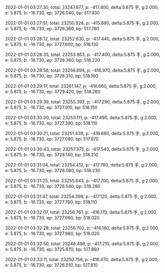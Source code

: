 2022-01-01 03:27:30, total: 23247.977, p: -417.400, delta:5.875 手, g:2.000, e: 5.875, b: -16.730, ep: 3726.040, bp: 517.930

2022-01-01 03:27:51, total: 23250.924, p: -415.880, delta:5.875 手, g:2.000, e: 5.875, b: -16.730, ep: 3726.360, bp: 517.780

2022-01-01 03:28:12, total: 23252.630, p: -417.440, delta:5.875 手, g:2.000, e: 5.875, b: -16.730, ep: 3727.600, bp: 518.130

2022-01-01 03:28:35, total: 23253.863, p: -417.400, delta:5.875 手, g:2.000, e: 5.875, b: -16.730, ep: 3728.360, bp: 518.220

2022-01-01 03:28:56, total: 23256.694, p: -416.970, delta:5.875 手, g:2.000, e: 5.875, b: -16.730, ep: 3728.310, bp: 518.160

2022-01-01 03:29:17, total: 23261.147, p: -416.660, delta:5.875 手, g:2.000, e: 5.875, b: -16.730, ep: 3729.420, bp: 518.260

2022-01-01 03:29:39, total: 23255.393, p: -417.290, delta:5.875 手, g:2.000, e: 5.875, b: -16.730, ep: 3727.910, bp: 518.150

2022-01-01 03:30:00, total: 23253.111, p: -417.490, delta:5.875 手, g:2.000, e: 5.875, b: -16.730, ep: 3727.390, bp: 518.110

2022-01-01 03:30:21, total: 23251.439, p: -416.680, delta:5.875 手, g:2.000, e: 5.875, b: -16.730, ep: 3727.080, bp: 517.970

2022-01-01 03:30:43, total: 23257.375, p: -417.540, delta:5.875 手, g:2.000, e: 5.875, b: -16.730, ep: 3728.140, bp: 518.210

2022-01-01 03:31:04, total: 23254.412, p: -417.760, delta:5.875 手, g:2.000, e: 5.875, b: -16.730, ep: 3728.080, bp: 518.230

2022-01-01 03:31:25, total: 23255.643, p: -417.700, delta:5.875 手, g:2.000, e: 5.875, b: -16.730, ep: 3728.540, bp: 518.280

2022-01-01 03:31:47, total: 23254.398, p: -417.120, delta:5.875 手, g:2.000, e: 5.875, b: -16.730, ep: 3727.760, bp: 518.110

2022-01-01 03:32:07, total: 23256.761, p: -416.170, delta:5.875 手, g:2.000, e: 5.875, b: -16.730, ep: 3727.990, bp: 518.020

2022-01-01 03:32:28, total: 23256.702, p: -416.180, delta:5.875 手, g:2.000, e: 5.875, b: -16.730, ep: 3727.980, bp: 518.020

2022-01-01 03:32:50, total: 23248.498, p: -417.210, delta:5.875 手, g:2.000, e: 5.875, b: -16.730, ep: 3725.670, bp: 517.860

2022-01-01 03:33:11, total: 23250.756, p: -416.470, delta:5.875 手, g:2.000, e: 5.875, b: -16.730, ep: 3726.010, bp: 517.810